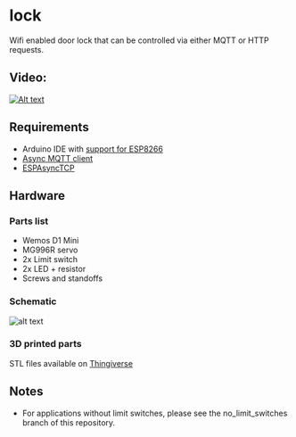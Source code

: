 # lock

Wifi enabled door lock that can be controlled via either MQTT or HTTP requests.

## Video:
[![Alt text](https://img.youtube.com/vi/oReezruJR1E/0.jpg)](https://www.youtube.com/watch?v=oReezruJR1E)

## Requirements
* Arduino IDE with [support for ESP8266](https://github.com/esp8266/Arduino)
* [Async MQTT client](https://github.com/marvinroger/async-mqtt-client)
* [ESPAsyncTCP](https://github.com/me-no-dev/ESPAsyncTCP)

## Hardware
### Parts list
* Wemos D1 Mini
* MG996R servo
* 2x Limit switch
* 2x LED + resistor
* Screws and standoffs

### Schematic
![alt text](https://img.maximemoreillon.com/images/609493e243b2829ef4abca38)

### 3D printed parts
STL files available on [Thingiverse](https://www.thingiverse.com/thing:2462482)

## Notes
* For applications without limit switches, please see the no_limit_switches branch of this repository.
